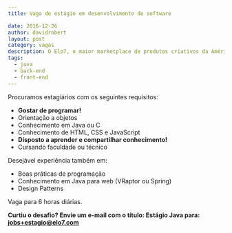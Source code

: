 ```yaml
---
title: Vaga de estágio em desenvolvimento de software

date: 2016-12-26
author: davidrobert
layout: post
category: vagas
description: O Elo7, o maior marketplace de produtos criativos da América Latina, está com muitos desafios técnicos para implementar com seus novos projetos. Temos a seguinte vaga para o time da engenharia...
tags:
  - java
  - back-end
  - front-end
---
```


Procuramos estagiários com os seguintes requisitos:

  * **Gostar de programar!**
  * Orientação a objetos
  * Conhecimento em Java ou C
  * Conhecimento de HTML, CSS e JavaScript
  * **Disposto a aprender e compartilhar conhecimento!**
  * Cursando faculdade ou técnico

Desejável experiência também em:

  * Boas práticas de programação
  * Conhecimento em Java para web (VRaptor ou Spring)
  * Design Patterns

Vaga para 6 horas diárias.

**Curtiu o desafio? Envie um e-mail com o título: Estágio Java para: **jobs+estagio@elo7.com****
